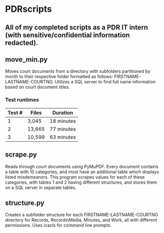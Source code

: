 # PDRscripts

## All of my completed scripts as a PDR IT intern (with sensitive/confidential information redacted).

## move_min.py
Moves court documents from a directory with subfolders partitioned by month to their respective folder formatted as follows: FIRSTNAME-LASTNAME-COURTNO. Utilizes a SQL server to find full name information based on court document titles.

### Test runtimes
| Test # | Files    |  Duration    |
| ------ | -------- | ------------ |
| 1      |  3,045   |  18 minutes  |
| 2      |  13,665  |  77 minutes  |
| 3      |  10,599  |  63 minutes  |

## scrape.py
Reads through court documents using PyMuPDF. Every document contains a table with 10 categories, and most have an additional table which displays listed misdemeanors. This program scrapes values for each of these categories, with tables 1 and 2 having different structures, and stores them on a SQL server in separate tables.

## structure.py
Creates a subfolder structure for each FIRSTNAME-LASTNAME-COURTNO directory for Records, Records\Media, Minutes, and Work, all with different permissions. Uses icacls for command line prompts.
